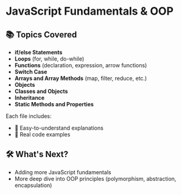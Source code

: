 # JavaScript Fundamentals & OOP

## 📚 Topics Covered

- **if/else Statements**
- **Loops** (for, while, do-while)
- **Functions** (declaration, expression, arrow functions)
- **Switch Case**
- **Arrays and Array Methods** (map, filter, reduce, etc.)
- **Objects**
- **Classes and Objects**
- **Inheritance**
- **Static Methods and Properties**
  
Each file includes:
- 📖 Easy-to-understand explanations
- 🧩 Real code examples

## 🛠 What's Next?

- Adding more JavaScript fundamentals
- More deep dive into OOP principles (polymorphism, abstraction, encapsulation)
